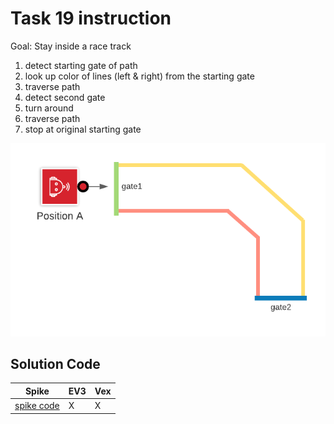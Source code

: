 # Task 19 instruction

Goal: Stay inside a race track

1. detect starting gate of path
2. look up color of lines (left & right) from the starting gate
3. traverse path
4. detect second gate
5. turn around
6. traverse path
7. stop at original starting gate

![view](./images/PathWithOneColorSensor.png)

## Solution Code

|Spike|EV3|Vex
|-----|---|---
[spike code](../spike-prime/task19.py)| X | X